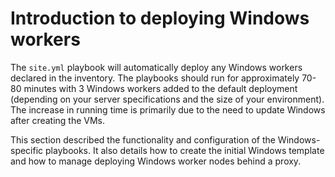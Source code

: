 # Introduction to deploying Windows workers

The `site.yml` playbook will automatically deploy any Windows workers declared in the inventory. The playbooks should run for approximately 70-80 minutes with 3 Windows workers added to the default deployment (depending on your server specifications and the size of your environment). The increase in running time is primarily due to the need to update Windows after creating the VMs.

This section described the functionality and configuration of the Windows-specific playbooks. It also details how to create the initial Windows template and how to manage deploying Windows worker nodes behind a proxy.